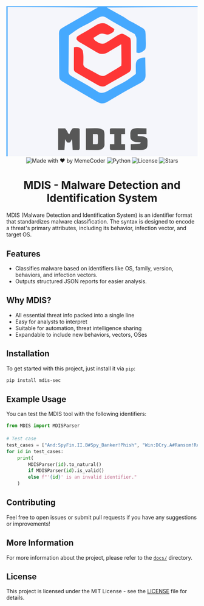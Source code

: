 <div align="center"> <img src="https://raw.githubusercontent.com/memecoder12345678/MDIS/refs/heads/main/imgs/icon.svg" alt="MDIS"></div>

<div align="center">
  <img src="https://img.shields.io/badge/creator-MemeCoder-red" alt="Made with ❤️ by MemeCoder">
  <img src="https://img.shields.io/badge/Python-3.12%2B-blue?logo=python&logoColor=white" alt="Python">
  <img src="https://img.shields.io/github/license/memecoder12345678/MDIS?style=flat&logo=open-source-initiative&logoColor=white" alt="License">
  <img src="https://img.shields.io/github/stars/memecoder12345678/MDIS?style=social" alt="Stars">
</div>
<h1 align="center">MDIS - Malware Detection and Identification System</h1>

MDIS (Malware Detection and Identification System) is an identifier format that standardizes malware classification. The syntax is designed to encode a threat's primary attributes, including its behavior, infection vector, and target OS.

## Features
- Classifies malware based on identifiers like OS, family, version, behaviors, and infection vectors.
- Outputs structured JSON reports for easier analysis.

## Why MDIS?
- All essential threat info packed into a single line
- Easy for analysts to interpret
- Suitable for automation, threat intelligence sharing
- Expandable to include new behaviors, vectors, OSes

## Installation
To get started with this project,  just install it via `pip`:

```bash
pip install mdis-sec
```

## Example Usage
You can test the MDIS tool with the following identifiers:

```python
from MDIS import MDISParser

# Test case
test_cases = ["And:SpyFin.II.B#Spy_Banker!Phish", "Win:DCry.A#Ransom!Removable"]
for id in test_cases:
    print(
        MDISParser(id).to_natural()
        if MDISParser(id).is_valid()
        else f"'{id}' is an invalid identifier."
    )

```

## Contributing
Feel free to open issues or submit pull requests if you have any suggestions or improvements!

## More Information
For more information about the project, please refer to the [`docs/`](./docs) directory.

## License
This project is licensed under the MIT License - see the [LICENSE](LICENSE) file for details.

